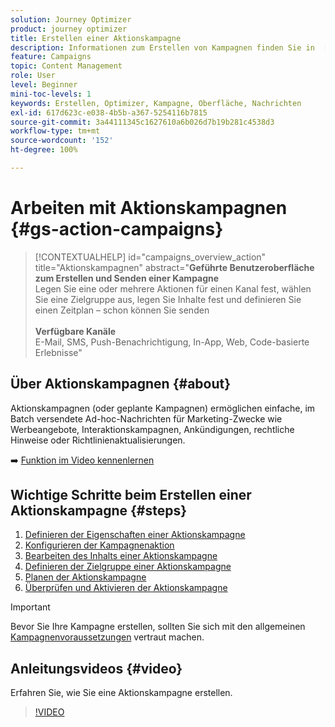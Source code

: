 ```yaml
---
solution: Journey Optimizer
product: journey optimizer
title: Erstellen einer Aktionskampagne
description: Informationen zum Erstellen von Kampagnen finden Sie in  [!DNL Journey Optimizer].
feature: Campaigns
topic: Content Management
role: User
level: Beginner
mini-toc-levels: 1
keywords: Erstellen, Optimizer, Kampagne, Oberfläche, Nachrichten
exl-id: 617d623c-e038-4b5b-a367-5254116b7815
source-git-commit: 3a44111345c1627610a6b026d7b19b281c4538d3
workflow-type: tm+mt
source-wordcount: '152'
ht-degree: 100%

---
```



# Arbeiten mit Aktionskampagnen {#gs-action-campaigns}

>[!CONTEXTUALHELP]
>id="campaigns_overview_action"
>title="Aktionskampagnen"
>abstract="**Geführte Benutzeroberfläche zum Erstellen und Senden einer Kampagne**<br/> Legen Sie eine oder mehrere Aktionen für einen Kanal fest, wählen Sie eine Zielgruppe aus, legen Sie Inhalte fest und definieren Sie einen Zeitplan – schon können Sie senden <br/><br/>**Verfügbare Kanäle**<br/> E-Mail, SMS, Push-Benachrichtigung, In-App, Web, Code-basierte Erlebnisse"

## Über Aktionskampagnen {#about}

Aktionskampagnen (oder geplante Kampagnen) ermöglichen einfache, im Batch versendete Ad-hoc-Nachrichten für Marketing-Zwecke wie Werbeangebote, Interaktionskampagnen, Ankündigungen, rechtliche Hinweise oder Richtlinienaktualisierungen.

➡️ [Funktion im Video kennenlernen](#video)

## Wichtige Schritte beim Erstellen einer Aktionskampagne {#steps}

1. [Definieren der Eigenschaften einer Aktionskampagne](campaign-properties.md)
1. [Konfigurieren der Kampagnenaktion](campaign-action.md)
1. [Bearbeiten des Inhalts einer Aktionskampagne](campaign-content.md)
1. [Definieren der Zielgruppe einer Aktionskampagne](campaign-audience.md)
1. [Planen der Aktionskampagne](campaign-schedule.md)
1. [Überprüfen und Aktivieren der Aktionskampagne](review-activate-campaign.md)

>[!IMPORTANT]
>
>Bevor Sie Ihre Kampagne erstellen, sollten Sie sich mit den allgemeinen [Kampagnenvoraussetzungen](../campaigns/get-started-with-campaigns.md#prerequisites) vertraut machen.

## Anleitungsvideos {#video}

Erfahren Sie, wie Sie eine Aktionskampagne erstellen.

>[!VIDEO](https://video.tv.adobe.com/v/346680?quality=12)
